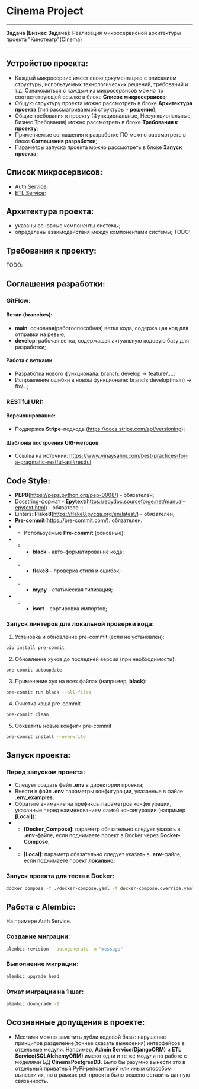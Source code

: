 # Cinema Project

* * *

**Задача (Бизнес Задача):**
Реализация микросервисной архитектуры проекта "Кинотеатр"(Cinema)

* * *

## Устройство проекта:
- Каждый микросервис имеет свою документацию с описанием структуры, используемых технологических решений, требований и т.д. Ознакомиться с каждым из микросервисов можно по соответствующей ссылке в блоке **Список микросервисов**;
- Общую структуру проекта можно рассмотреть в блоке **Архитектура проекта** (тип рассматриваемой структуры - **решение**);
- Общие требования к проекту (Функциональные, Нефункциональные, Бизнес Требования) можно рассмотреть в блоке **Требования к проекту**;
- Применяемые соглашения к разработке ПО можно рассмотреть в блоке **Соглашения разработки**;
- Параметры запуска проекта можно рассмотреть в блоке **Запуск проекта**;


## Список микросервисов:
- [Auth Service](docs/services/auth/auth.md);
- [ETL Service](docs/services/etl/etl.md);

## Архитектура проекта:
- указаны основные компоненты системы;
- определены взаимодействия между компонентами системы;
TODO:


## Требования к проекту:
TODO:


## Соглашения разработки:
### GitFlow:
#### Ветки (branches):
- **main**: основная(работоспособная) ветка кода, содержащая код для отправки на ревью;
- **develop**: рабочая ветка, содержащая актуальную кодовую базу для разработки;

#### Работа с ветками:
- Разработка нового функционала: branch: develop -> feature/....;
- Исправление ошибки в новом функционале: branch: develop(main) -> fix/...;

### RESTful URI:
#### Версионирование:
- Поддержка **Stripe**-подхода (https://docs.stripe.com/api/versioning);

#### Шаблоны построения URI-методов:
- Ссылка на источник: https://www.vinaysahni.com/best-practices-for-a-pragmatic-restful-api#restful


## Code Style:
- **PEP8**(https://peps.python.org/pep-0008/) - обязателен;
- Docstring-формат - **Epytext**(https://epydoc.sourceforge.net/manual-epytext.html) - обязателен;
- Linters: **Flake8**(https://flake8.pycqa.org/en/latest/) - обязателен;
- **Pre-commit**(https://pre-commit.com/): обязателен:
- - Используемые **Pre-commit** (основные):
- - - **black** - авто-форматирование кода;
- - - **flake8** - проверка стиля и ошибок;
- - - **mypy** - статическая типизация;
- - - **isort** - сортировка импортов;

### Запуск линтеров для локальной проверки кода:
1. Установка и обновление pre-commit (если не установлен):
```sh
pip install pre-commit
```
2. Обновление хуков до последней версии (при необходимости):
```sh
pre-commit autoupdate
```
3. Применение хук на всех файлах (например, **black**):
```sh
pre-commit run black --all-files
```
4. Очистка кэша pre-commit
```sh
pre-commit clean
```

5. Обхватить новые конфиги pre-commit
```sh
pre-commit install --overwrite
```


## **Запуск проекта:**
### Перед запуском проекта:
- Следует создать файл **.env** в директории проекта;
- Внести в файл **.env** параметры конфигурации, указанные в файле **.env_examples**;
- Обратите внимание на префиксы параметров конфигурации, указанные перед наименованием самой конфигурации (например **[Local]**):
- - **[Docker_Compose]**: параметр обязательно следует указать в **.env**-файле, если поднимаете проект в Docker через **Docker-Compose**;
- - **[Local]**: параметр обязательно следует указать в **.env**-файле, если поднимаете проект **локально**;

### **Запуск проекта для теста в Docker:**
```sh
docker compose -f ./docker-compose.yaml -f docker-compose.override.yaml up -d
```


## **Работа с Alembic:**
На примере Auth Service.

### Создание миграции:
```sh
alembic revision --autogenerate -m "message"
```
### Выполнение миграции:
```sh
alembic upgrade head
```
### Откат миграции на 1 шаг:
```sh
alembic downgrade -1
```


## **Осознанные допущения в проекте:**
- Местами можно заметить дубли кодовой базы: нарушение принципов разделение(точнее сказать вынесения) интерфейсов в
отдельные модули. Например, **Admin Service(DjangoORM)** и **ETL Service(SQLAlchemyORM)** имеют одни и те же модули по
работе с моделями БД **CinemaPostgresDB**. Было бы разумно вынести это в отдельный приватный PyPi-репозиторий или иным
способом вынести их, но в рамках pet-проекта было решено оставить данную связанность.
